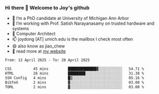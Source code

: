 ### Hi there 👋 Welcome to Joy's github

- 🔭 I’m a PhD candidate at University of Michigan Ann Arbor
- 🌱 I’m working with Prof. Satish Narayanasamy on trusted hardware and systems
- 👯 Computer Architect
- 📫 joydong [AT] umich.edu is the mailbox I check most often
- 😄 also know as jiao_chew
- 💬 read more at [my website](https://joydddd.github.io/)
<!--START_SECTION:waka-->

```txt
From: 13 April 2025 - To: 20 April 2025

CSS          45 mins         █████████████▓░░░░░░░░░░░   54.71 %
HTML         26 mins         ████████░░░░░░░░░░░░░░░░░   31.38 %
SSH Config   4 mins          █▒░░░░░░░░░░░░░░░░░░░░░░░   05.16 %
BibTeX       2 mins          ▓░░░░░░░░░░░░░░░░░░░░░░░░   03.08 %
TOML         2 mins          ▓░░░░░░░░░░░░░░░░░░░░░░░░   03.00 %
```

<!--END_SECTION:waka-->
